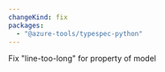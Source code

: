```yaml
---
changeKind: fix
packages:
  - "@azure-tools/typespec-python"
---
```


Fix "line-too-long" for property of model